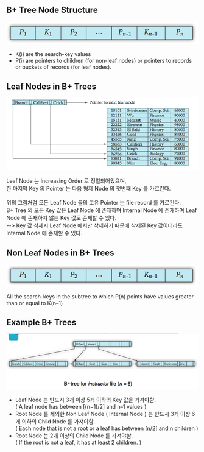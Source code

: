 B+ Tree Node Structure
----------------

![screenshot](img/b+_tree_structure.png)

- K(i) are the search-key values<br>
- P(i) are pointers to children (for non-leaf nodes) or pointers to records or buckets of records (for leaf nodes).


Leaf Nodes in B+ Trees
-------------

![screenshot](img/leaf_node_structure.png)

Leaf Node 는 Increasing Order 로 정렬되어있으며,<br>
한 마지막 Key 의 Pointer 는 다음 형제 Node 의 첫번째 Key 를 가르킨다.<br>
<br>
위의 그림처럼 모든 Leaf Node 들의 고유 Pointer 는 file record 를 가르킨다.
<br>
B+ Tree 의 모든 Key 값은 Leaf Node 에 존재하며 Internal Node 에 존재하며  Leaf Node 에 존재하지 않는 Key 값도 존재할 수 있다.<br>
--> Key 값 삭제시 Leaf Node 에서만 삭제하기 때문에 삭제된 Key 값이더라도 Internal Node 에 존재할 수 있다.

Non Leaf Nodes in B+ Trees
-------------

![screenshot](img/b+_tree_structure.png)

All the search-keys in the subtree to which P(n) points have values greater than or equal to K(n–1)


Example B+ Trees
------------

![screenshot](img/b+_tree_example.png)

- Leaf Node 는 반드시 3개 이상 5개 이하의 Key 값을 가져야함.<br>( A leaf node has between [(n−1)/2] and n–1 values )
- Root Node 를 제외한 Non Leaf Node ( Internal Node ) 는 반드시 3개 이상 6개 이하의 Child Node 를 가져야함.<br>( Each node that is not a root or a leaf has between [n/2] and n children )
- Root Node 는 2개 이상의 Child Node 를 가져야함.<br>( If the root is not a leaf, it has at least 2 children. )
